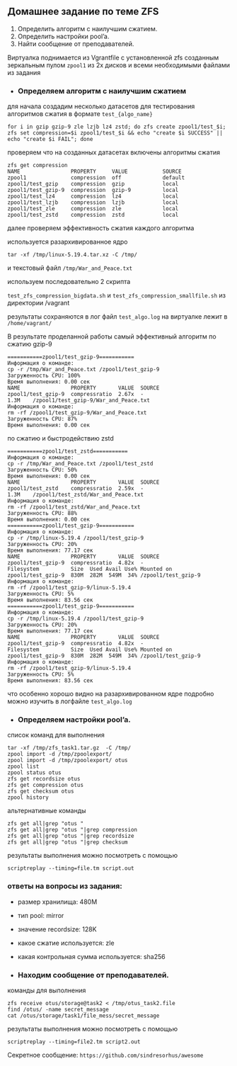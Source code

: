 ## **Домашнее задание по теме ZFS**

1. Определить алгоритм с наилучшим сжатием.
1. Определить настройки pool’a.
1. Найти сообщение от преподавателей.

Виртуалка поднимается из Vgrantfile с установленной zfs созданным зеркальным пулом `zpool1` из 2х дисков и всеми необходимыми файлами из задания

* ### Определяем алгоритм с наилучшим сжатием

для начала создадим несколько датасетов для тестирования алгоритмов сжатия в формате `test_{algo_name}`


```
for i in gzip gzip-9 zle lzjb lz4 zstd; do zfs create zpool1/test_$i; zfs set compression=$i zpool1/test_$i && echo "create $i SUCCESS" || echo "create $i FAIL"; done
```
проверяем что на созданных датасетах включены алгоритмы сжатия


```
zfs get compression
NAME                PROPERTY     VALUE           SOURCE
zpool1              compression  off             default
zpool1/test_gzip    compression  gzip            local
zpool1/test_gzip-9  compression  gzip-9          local
zpool1/test_lz4     compression  lz4             local
zpool1/test_lzjb    compression  lzjb            local
zpool1/test_zle     compression  zle             local
zpool1/test_zstd    compression  zstd            local
```
далее проверяем эффективность сжатия каждого алгоритма


используется разархивированное ядро 

```
tar -xf /tmp/linux-5.19.4.tar.xz -C /tmp/
```
и текстовый файл `/tmp/War_and_Peace.txt`

используем последовательно 2 скрипта

`test_zfs_compression_bigdata.sh` и `test_zfs_compression_smallfile.sh`
из директории /vagrant

результаты сохраняются в лог файл `test_algo.log` 
на виртуалке лежит в `/home/vagrant/`

В результате проделанной работы самый эффективный алгоритм по сжатию gzip-9


```
===========zpool1/test_gzip-9===========
Информация о команде:
cp -r /tmp/War_and_Peace.txt /zpool1/test_gzip-9
Загруженность CPU: 100%
Время выполнения: 0.00 сек
NAME                PROPERTY       VALUE  SOURCE
zpool1/test_gzip-9  compressratio  2.67x  -
1.3M    /zpool1/test_gzip-9/War_and_Peace.txt
Информация о команде:
rm -rf /zpool1/test_gzip-9/War_and_Peace.txt
Загруженность CPU: 87%
Время выполнения: 0.00 сек

```

по сжатию и быстродействию zstd


```
===========zpool1/test_zstd===========
Информация о команде:
cp -r /tmp/War_and_Peace.txt /zpool1/test_zstd
Загруженность CPU: 50%
Время выполнения: 0.00 сек
NAME                PROPERTY       VALUE  SOURCE
zpool1/test_zstd    compressratio  2.59x  -
1.3M    /zpool1/test_zstd/War_and_Peace.txt
Информация о команде:
rm -rf /zpool1/test_zstd/War_and_Peace.txt
Загруженность CPU: 88%
Время выполнения: 0.00 сек
===========zpool1/test_gzip-9===========
Информация о команде:
cp -r /tmp/linux-5.19.4 /zpool1/test_gzip-9
Загруженность CPU: 20%
Время выполнения: 77.17 сек
NAME                PROPERTY       VALUE  SOURCE
zpool1/test_gzip-9  compressratio  4.82x  -
Filesystem          Size  Used Avail Use% Mounted on
zpool1/test_gzip-9  830M  282M  549M  34% /zpool1/test_gzip-9
Информация о команде:
rm -rf /zpool1/test_gzip-9/linux-5.19.4
Загруженность CPU: 5%
Время выполнения: 83.56 сек
===========zpool1/test_gzip-9===========
Информация о команде:
cp -r /tmp/linux-5.19.4 /zpool1/test_gzip-9
Загруженность CPU: 20%
Время выполнения: 77.17 сек
NAME                PROPERTY       VALUE  SOURCE
zpool1/test_gzip-9  compressratio  4.82x  -
Filesystem          Size  Used Avail Use% Mounted on
zpool1/test_gzip-9  830M  282M  549M  34% /zpool1/test_gzip-9
Информация о команде:
rm -rf /zpool1/test_gzip-9/linux-5.19.4
Загруженность CPU: 5%
Время выполнения: 83.56 сек
```
что особенно хорошо видно на разархивированном ядре
подробно можно изучить в логфайле `test_algo.log` 


* ### Определяем настройки pool’a.

список команд для выполнения

```
tar -xf /tmp/zfs_task1.tar.gz  -C /tmp/
zpool import -d /tmp/zpoolexport/
zpool import -d /tmp/zpoolexport/ otus
zpool list
zpool status otus
zfs get recordsize otus
zfs get compression otus
zfs get checksum otus
zpool history
```
альтернативные команды

```
zfs get all|grep "otus "
zfs get all|grep "otus "|grep compression
zfs get all|grep "otus "|grep recordsize
zfs get all|grep "otus "|grep checksum
```
результаты выполнения можно посмотреть с помощью 


```
scriptreplay --timing=file.tm script.out
```
 ### ответы на вопросы из задания:

* размер хранилища: 480M

* тип pool: mirror

* значение recordsize: 128K

* какое сжатие используется: zle

* какая контрольная сумма используется: sha256


* ### Находим сообщение от преподавателей.

команды для выполнения

```
zfs receive otus/storage@task2 < /tmp/otus_task2.file
find /otus/ -name secret_message
cat /otus/storage/task1/file_mess/secret_message
```

результаты выполнения можно посмотреть с помощью 


```
scriptreplay --timing=file2.tm script2.out
```

Секретное сообщение: `https://github.com/sindresorhus/awesome`